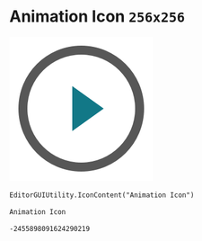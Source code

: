 # Animation Icon `256x256`
<img src="/img/Animation%20Icon.png" width=256 height=256>

``` CSharp
EditorGUIUtility.IconContent("Animation Icon")
```
```
Animation Icon
```
```
-2455898091624290219
```

